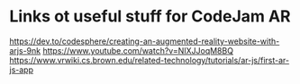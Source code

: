 # Links ot useful stuff for CodeJam AR 
https://dev.to/codesphere/creating-an-augmented-reality-website-with-arjs-9nk
https://www.youtube.com/watch?v=NIXJJoqM8BQ
https://www.vrwiki.cs.brown.edu/related-technology/tutorials/ar-js/first-ar-js-app
